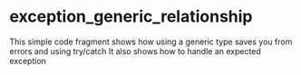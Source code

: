 # exception_generic_relationship
This simple code fragment shows how using a generic type saves you from errors and using try/catch
It also shows how to handle an expected exception
